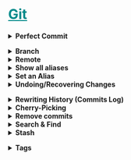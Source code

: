 <h1 style='color:darkcyan;text-decoration:underline'>Git</h1>
<div style='width:1000px;margin:auto'>

<details><summary style="font-weight:bold">Perfect Commit</summary>

<details><summary>Add a specific change from a file - NOT the whole file</summary>
<pre><code>git add filename.py -p</code></pre>
<pre><code>git add -p

# Loop over all the changes in all files</code></pre>
</details>

<details><summary>Add a commit message with a title and a body</summary>
<pre><code>git commit

#NOTE: this should open your prefered editor.
#if no changes happend, make sure you have -w after you write your editor.
# git config --global core.editor "code -w"</code></pre>
<pre><code>git commit -m "Subject" -m "Description..."

# Without opening an editor</code></pre>
</details>

<br></details>

<details><summary style="font-weight:bold">Branch</summary>

<details><summary>List the current branchs</summary>
<pre><code>git branch</code></pre>
</details>

<details><summary>Create a Branch while staying in the current branch</summary>
<pre><code>git branch new-feature</code></pre>
</details>

<details><summary>Create a Branch and make it the current working branch</summary>
<pre><code>git checkout -b name_of_branch</code></pre>
</details>

<details><summary>Switch to another branch</summary>
<pre><code>git checkout new-feature
git checkout - # switch to the last branch</code></pre>
</details>

<details><summary>Delete a Branch</summary>
<pre><code>git branch -d name_of_branch</code></pre>
</details>

<details><summary>Force Deleting a Branch</summary>
<pre><code>git branch -D name_of_branch</code></pre>
</details>

<details><summary>When merging branch-B on branch-A, How to combine all the commits in branch-B into one commit then merge it with branch-A</summary>
<pre><code>git checkout master 
git merge --squash bugfix 
git commit</code></pre>
</details>

<details><summary>Abort a Merge</summary>
<pre><code>git merge --abort</code></pre>
</details>
<br></details>

<details><summary style="font-weight:bold">Remote</summary>
<details><summary>Check all available remote links</summary>
<pre><code>git remote -v</code></pre>
</details>

<details><summary>Add a remote git link</summary>
<pre><code>git remote add name_of_link git_link.git</code></pre>
</details>

<details><summary>Push code to the remote repository</summary>
<pre><code>git push -u azure_postmuseum_deploy master</code></pre>
</details>

<details><summary>Push code to a branch in the remote repository </summary>
<pre><code>// git push [remote] [local branch name]:[remote branch to push into]
git push origin develop:master</code></pre>
</details>

<details><summary>Fetch a remote branch into local branch</summary>
<pre><code>git fetch {remote} {rbranch}:{lbranch}
git checkout {lbranch}
# your {lbranch} has not to be created first.</code></pre>
</details>

<details><summary>Force Push code to the remote repository</summary>
<pre><code>git push -f azure_postmuseum_deploy master</code></pre>
</details><br>
</details>

<details><summary style="font-weight:bold">Show all aliases</summary>
<pre><code>git config --global -l</code></pre>
</details>

<details><summary style="font-weight:bold">Set an Alias</summary>
<pre><code>git config --global alias.logg "log --oneline --graph --all --decorate --color"
git config --global alias.st "status -sb"
git config --global alias.gl "config --global -l"
git config --global alias.stu "status -uno"
git config --global alias.st "status"</code></pre>
</details>

<details><summary style="font-weight:bold">Undoing/Recovering Changes</summary>

<details><summary>Undo a change before staging it</summary>
<pre><code>git checkout filename_that_has_the_change.py</code></pre>
</details>

<details><summary>Undo a change after staging it (git add) to be untracked/unstaged</summary>
<pre><code>git reset HEAD path/to/file</code></pre>
</details>

<details><summary>Amend the last commit by combining its content with current added/staged content</summary>
NOTE: this command will remove the last commit and replace with a new one, make sure the last commit didn't go public<br>
the new commit will have the same message
<pre><code>git commit -amend</code></pre>
</details>

<details><summary>Undo/Revert the last/any commit</summary>
NOTE: revert creates a new commit to contain the inverse of all the changes made in the bad commit in order to cancel them out.
<pre><code># To revert the last commit
git revert HEAD

# To revert any commit, copy its SHA1 hash
git revert 21s32</code></pre>
</details>

<details><summary>Recover Delected Commits</summary>
<pre><code>git reset --hard HEAD~2 # delete the last 2 commits
git reflog # copy the id of the log that happend before deleting the commit
git branch happy-ending 213kj23 # create a new branch containing the removed commits.</code></pre>
</details>

<br></details>

<details><summary style="font-weight:bold">Rewriting History (Commits Log)</summary>
By using interactive rebase.
<pre><code>git rebase -i HEAD~3

# This command will select the first 3 commits</code></pre>
</details>

<details><summary style="font-weight:bold">Cherry-Picking</summary>
select individual and specific commits to be merged to another branch instead of merge the whole other branch
<pre><code>git checkout feature # go to the branch you want the commit to be placed in.
git cherry-pick 24bf134 # pick the SHA-1 hash for the other branch, you should do this before switching to feature branch.
git checkout master # go the parent branch
git reset --hard HEAD~1 # remove the picked commit
</code></pre>
</details>

<details><summary style="font-weight:bold">Remove commits</summary>
<pre><code>git reset --hard HEAD~1 # will remove the last commit
# you can use SHA-1 hashes
</code></pre>
</details>

<details><summary style="font-weight:bold">Search & Find</summary>
<pre><code># Search by date
git log --before="2021-2-1" --after="2021-12-30"

# Search by message signature/regular expression
git log --grep="fix"

# by author
git log --author="Mosaab"

# by file -- very handy
git log -- READ.md
</code></pre>
</details>

<details><summary style="font-weight:bold">Stash</summary>

<details><summary>Stash without a name</summary>
<pre><code># remove the current changes, and save them for later use.
git stash

# Pull the stashed changes, when ready with
git stash pop</code></pre>
</details>
<details><summary>Stash with a name</summary>
<pre><code># remove the current changes, and save them for later use with a name.
git stash save name_of_the_changes

# List all the current changes in the stash.
git stash list
git stash apply 0 # the index from list
</code></pre>
</details>

<details><summary>create a branch at the time you stashed changes</summary>
<pre><code>git stash branch originalwork stash@{0}</code></pre>
</details>

<br></details>

<details><summary style="font-weight:bold">Tags</summary>

<details><summary>show the available tags</summary>
<pre><code>git tag
git tag --list

# show the details of a tag
git show v1.0</code></pre>
</details>


<details><summary>create a simple tag</summary>
<pre><code>git tag v1.0</code></pre>
</details>

<details><summary>create an annotated tag</summary>
<pre><code>git tag -a v1.1 -m "tag for release version 1.1"</code></pre>
</details>

<details><summary>create a tag from a specific commit</summary>
<pre><code>git tag v1.3 5flkj3jf</code></pre>
</details>

<details><summary>Push tags to remote</summary>
<pre><code>git push origin v1.0
git push origin --tags # to push all the tags.
git push --tags</code></pre>
</details>

<details><summary>Delete a tag</summary>
<pre><code>git tag -d v1.0
git tag --delete v1.0</code></pre>
</details>

<details><summary>Delete a tag from remote repo</summary>
<pre><code>git push origin -d v1.0 v1.1
git push origin --delete v1.0 v1.1</code></pre>
</details>

<br></details>
</div>

































